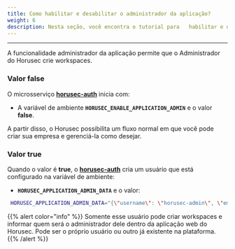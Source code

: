 ```yaml
---
title: Como habilitar e desabilitar o administrador da aplicação?
weight: 6
description: Nesta seção, você encontra o tutorial para   habilitar e desabilitar o adminstrador da aplicação web do Horusec.
---
```


---

A funcionalidade administrador da aplicação permite que o Administrador do Horusec crie workspaces. 

### **Valor false**

O microsserviço [**horusec-auth**](https://github.com/ZupIT/horusec/tree/master/horusec-auth#horusec-auth) inicia com:

-  A variável de ambiente **`HORUSEC_ENABLE_APPLICATION_ADMIN`** e o valor **false**. 

A partir disso, o Horusec possibilita um fluxo normal em que você pode criar sua empresa e gerenciá-la como desejar. 

### **Valor true**

Quando o valor é **true**, o [**horusec-auth**](https://github.com/ZupIT/horusec/tree/master/horusec-auth#horusec-auth) cria um usuário que está configurado na variável de ambiente:

- **`HORUSEC_APPLICATION_ADMIN_DATA`** e o valor:

```bash
 HORUSEC_APPLICATION_ADMIN_DATA="{\"username\": \"horusec-admin\", \"email\":\"horusec-admin@example.com\", \"password\":\"Devpass0*\"}"
```

{{% alert color="info" %}}
Somente esse usuário pode criar workspaces e informar quem será o administrador dele dentro da aplicação web do Horusec.
Pode ser o próprio usuário ou outro já existente na plataforma.
{{% /alert %}}


 

